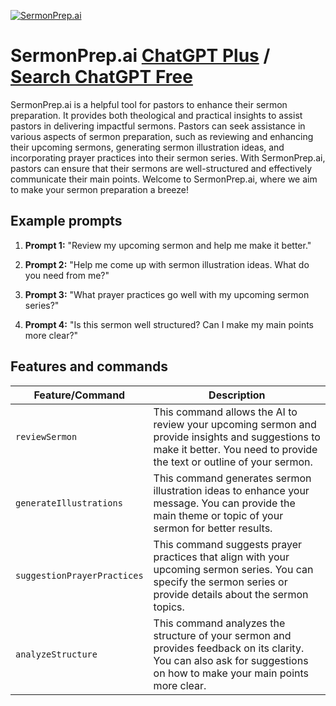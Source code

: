 
[![SermonPrep.ai](https://files.oaiusercontent.com/file-1cpQNUjRBYDF5MMyRh8WxDs6?se=2123-10-17T19%3A36%3A18Z&sp=r&sv=2021-08-06&sr=b&rscc=max-age%3D31536000%2C%20immutable&rscd=attachment%3B%20filename%3DSermonPrep%2520Squares%2520%25281%2529.png&sig=Chf9dVgYL1dN%2B96ok6jw9demZ5S%2BnVjBg2FaXZQgkr4%3D)](https://chat.openai.com/g/g-zuGmaIq04-sermonprep-ai)

# SermonPrep.ai [ChatGPT Plus](https://chat.openai.com/g/g-zuGmaIq04-sermonprep-ai) / [Search ChatGPT Free](https://gptcall.net/index.html#/?search=SermonPrep.ai)

SermonPrep.ai is a helpful tool for pastors to enhance their sermon preparation. It provides both theological and practical insights to assist pastors in delivering impactful sermons. Pastors can seek assistance in various aspects of sermon preparation, such as reviewing and enhancing their upcoming sermons, generating sermon illustration ideas, and incorporating prayer practices into their sermon series. With SermonPrep.ai, pastors can ensure that their sermons are well-structured and effectively communicate their main points. Welcome to SermonPrep.ai, where we aim to make your sermon preparation a breeze!

## Example prompts

1. **Prompt 1:** "Review my upcoming sermon and help me make it better."

2. **Prompt 2:** "Help me come up with sermon illustration ideas. What do you need from me?"

3. **Prompt 3:** "What prayer practices go well with my upcoming sermon series?"

4. **Prompt 4:** "Is this sermon well structured? Can I make my main points more clear?"

## Features and commands

| Feature/Command | Description |
| --- | --- |
| `reviewSermon` | This command allows the AI to review your upcoming sermon and provide insights and suggestions to make it better. You need to provide the text or outline of your sermon. |
| `generateIllustrations` | This command generates sermon illustration ideas to enhance your message. You can provide the main theme or topic of your sermon for better results. |
| `suggestionPrayerPractices` | This command suggests prayer practices that align with your upcoming sermon series. You can specify the sermon series or provide details about the sermon topics. |
| `analyzeStructure` | This command analyzes the structure of your sermon and provides feedback on its clarity. You can also ask for suggestions on how to make your main points more clear. |


